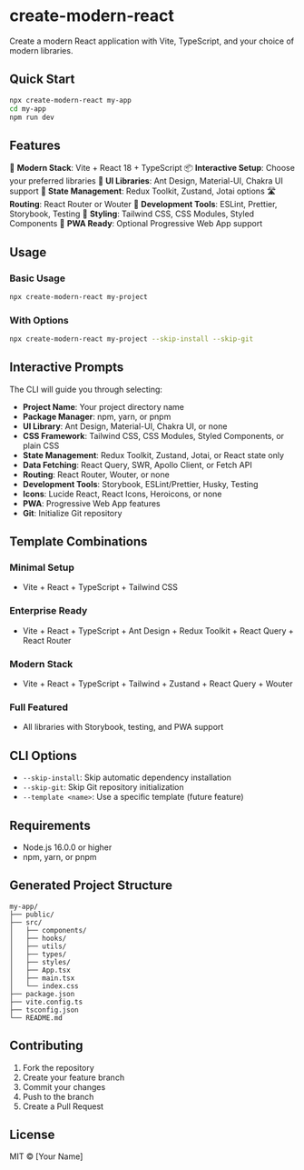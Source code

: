 # create-modern-react

Create a modern React application with Vite, TypeScript, and your choice of modern libraries.

## Quick Start

```bash
npx create-modern-react my-app
cd my-app
npm run dev
```

## Features

🚀 **Modern Stack**: Vite + React 18 + TypeScript
📦 **Interactive Setup**: Choose your preferred libraries
🎨 **UI Libraries**: Ant Design, Material-UI, Chakra UI support
🎯 **State Management**: Redux Toolkit, Zustand, Jotai options
🛣️ **Routing**: React Router or Wouter
🔧 **Development Tools**: ESLint, Prettier, Storybook, Testing
🎨 **Styling**: Tailwind CSS, CSS Modules, Styled Components
📱 **PWA Ready**: Optional Progressive Web App support

## Usage

### Basic Usage

```bash
npx create-modern-react my-project
```

### With Options

```bash
npx create-modern-react my-project --skip-install --skip-git
```

## Interactive Prompts

The CLI will guide you through selecting:

- **Project Name**: Your project directory name
- **Package Manager**: npm, yarn, or pnpm
- **UI Library**: Ant Design, Material-UI, Chakra UI, or none
- **CSS Framework**: Tailwind CSS, CSS Modules, Styled Components, or plain CSS
- **State Management**: Redux Toolkit, Zustand, Jotai, or React state only
- **Data Fetching**: React Query, SWR, Apollo Client, or Fetch API
- **Routing**: React Router, Wouter, or none
- **Development Tools**: Storybook, ESLint/Prettier, Husky, Testing
- **Icons**: Lucide React, React Icons, Heroicons, or none
- **PWA**: Progressive Web App features
- **Git**: Initialize Git repository

## Template Combinations

### Minimal Setup

- Vite + React + TypeScript + Tailwind CSS

### Enterprise Ready

- Vite + React + TypeScript + Ant Design + Redux Toolkit + React Query + React Router

### Modern Stack

- Vite + React + TypeScript + Tailwind + Zustand + React Query + Wouter

### Full Featured

- All libraries with Storybook, testing, and PWA support

## CLI Options

- `--skip-install`: Skip automatic dependency installation
- `--skip-git`: Skip Git repository initialization
- `--template <name>`: Use a specific template (future feature)

## Requirements

- Node.js 16.0.0 or higher
- npm, yarn, or pnpm

## Generated Project Structure

```
my-app/
├── public/
├── src/
│   ├── components/
│   ├── hooks/
│   ├── utils/
│   ├── types/
│   ├── styles/
│   ├── App.tsx
│   ├── main.tsx
│   └── index.css
├── package.json
├── vite.config.ts
├── tsconfig.json
└── README.md
```

## Contributing

1. Fork the repository
2. Create your feature branch
3. Commit your changes
4. Push to the branch
5. Create a Pull Request

## License

MIT © [Your Name]
